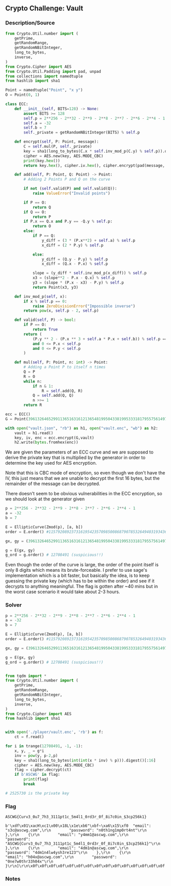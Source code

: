 ## Crypto Challenge: Vault

### Description/Source

```py
from Crypto.Util.number import (
    getPrime,
    getRandomRange,
    getRandomNBitInteger,
    long_to_bytes,
    inverse,
)
from Crypto.Cipher import AES
from Crypto.Util.Padding import pad, unpad
from collections import namedtuple
from hashlib import sha1

Point = namedtuple("Point", "x y")
O = Point(0, 1)

class ECC:
    def __init__(self, BITS=128) -> None:
        assert BITS >= 128
        self.p = 2**256 - 2**32 - 2**9 - 2**8 - 2**7 - 2**6 - 2**4 - 1
        self.a = -32
        self.b = 7
        self._private = getRandomNBitInteger(BITS) % self.p

    def encrypt(self, P: Point, message):
        C = self.mul(P, self._private)
        key = sha1(long_to_bytes(C.x * self.inv_mod_p(C.y) % self.p)).digest()[:16]
        cipher = AES.new(key, AES.MODE_CBC)
        print(key.hex())
        return key.hex(), cipher.iv.hex(), cipher.encrypt(pad(message, 16)).hex()

    def add(self, P: Point, Q: Point) -> Point:
        # Adding 2 Points P and Q on the curve

        if not (self.valid(P) and self.valid(Q)):
            raise ValueError("Invalid points")

        if P == O:
            return Q
        if Q == O:
            return P
        if P.x == Q.x and P.y == -Q.y % self.p:
            return O
        else:
            if P == Q:
                y_diff = (3 * (P.x**2) + self.a) % self.p
                x_diff = (2 * P.y) % self.p

            else:
                y_diff = (Q.y - P.y) % self.p
                x_diff = (Q.x - P.x) % self.p

            slope = (y_diff * self.inv_mod_p(x_diff)) % self.p
            x3 = (slope**2 - P.x - Q.x) % self.p
            y3 = (slope * (P.x - x3) - P.y) % self.p
            return Point(x3, y3)

    def inv_mod_p(self, x):
        if x % self.p == 0:
            raise ZeroDivisionError("Impossible inverse")
        return pow(x, self.p - 2, self.p)

    def valid(self, P) -> bool:
        if P == O:
            return True
        return (
            (P.y ** 2 - (P.x ** 3 + self.a * P.x + self.b)) % self.p == 0
            and 0 <= P.x < self.p
            and 0 <= P.y < self.p
        )

    def mul(self, P: Point, n: int) -> Point:
        # Adding a Point P to itself n times
        Q = P
        R = O
        while n:
            if n & 1:
                R = self.add(Q, R)
            Q = self.add(Q, Q)
            n >>= 1
        return R

ecc = ECC()
G = Point(39613264652991136516316121365481995043381995333181795575614979310610916877953, 14487697298980196960516056623210206756245610286316104440426923097340932458937)

with open("vault.json", "rb") as h1, open("vault.enc", "wb") as h2:
    vault = h1.read()
    key, iv, enc = ecc.encrypt(G,vault)
    h2.write(bytes.fromhex(enc))
```

We are given the parameters of an ECC curve and we are supposed to derive the private key that is multiplied by the generator in order to determine the key used for AES encryption.

Note that this is CBC mode of encryption, so even though we don't have the IV, this just means that we are unable to decrypt the first 16 bytes, but the remainder of the message can be decrypted.

There doesn't seem to be obvious vulnerabilities in the ECC encryption, so we should look at the generator given

```py
p = 2**256 - 2**32 - 2**9 - 2**8 - 2**7 - 2**6 - 2**4 - 1
a = -32
b = 7

E = EllipticCurve(Zmod(p), [a, b])
order = E.order() #115792089237316195423570985008687907853264940319343637670799236344821017363221

gx, gy = (39613264652991136516316121365481995043381995333181795575614979310610916877953, 14487697298980196960516056623210206756245610286316104440426923097340932458937)

g = E(gx, gy)
g_ord = g.order() # 12708491 (suspicious!!)
```

Even though the order of the curve is large, the order of the point itself is only 8 digits which means its brute-forceable. I prefer to use sage's implementation which is a bit faster, but basically the idea, is to keep guessing the private key (which has to be within the order) and see if it decrypts to anything meaningful. The flag is gotten after ~40 mins but in the worst case scenario it would take about 2-3 hours.

### Solver

```python
p = 2**256 - 2**32 - 2**9 - 2**8 - 2**7 - 2**6 - 2**4 - 1
a = -32
b = 7

E = EllipticCurve(Zmod(p), [a, b])
order = E.order() #115792089237316195423570985008687907853264940319343637670799236344821017363221

gx, gy = (39613264652991136516316121365481995043381995333181795575614979310610916877953, 14487697298980196960516056623210206756245610286316104440426923097340932458937)

g = E(gx, gy)
g_ord = g.order() # 12708491 (suspicious!!)


from tqdm import *
from Crypto.Util.number import (
    getPrime,
    getRandomRange,
    getRandomNBitInteger,
    long_to_bytes,
    inverse,
)
from Crypto.Cipher import AES
from hashlib import sha1


with open('./player/vault.enc', 'rb') as f:
    ct = f.read()

for i in trange(12708491, -1, -1):
    x, y, _ = g*i
    inv = pow(y, p-2,p)
    key = sha1(long_to_bytes(int(int(x * inv) % p))).digest()[:16]
    cipher = AES.new(key, AES.MODE_CBC)
    flag = cipher.decrypt(ct)
    if b'ASCWG' in flag:
        print(flag)
        break

# 2525730 is the private key

```

### Flag

```
ASCWG{Curv3_0u7_7h3_3111pt1c_5m4l1_0rd3r_0f_8i7c0in_$3cp256k1}

b'\xdf\x01\xacH\xc1\x00\x18L\x1e\xb6"\xbf~\xa6\x15\xf0  "email": "s3c@ascwg.com",\r\n        "password": "n0th1ng1mp0rt4nt"\r\n    },\r\n    {\r\n        "email": "y4mm1@ascwg.com",\r\n        "password": "ASCWG{Curv3_0u7_7h3_3111pt1c_5m4l1_0rd3r_0f_8i7c0in_$3cp256k1}"\r\n    },\r\n    {\r\n        "email": "4dm1n@ascwg.com",\r\n        "password": "4dm1n4lw4ysh3re123"\r\n    },\r\n    {\r\n        "email": "h04x@ascwg.com",\r\n        "password": "0ne7w0thr33h04x"\r\n    }\r\n]\r\n\x0f\x0f\x0f\x0f\x0f\x0f\x0f\x0f\x0f\x0f\x0f\x0f\x0f\x0f\x0f'
```

### Notes
